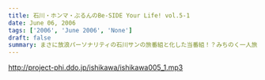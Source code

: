 ```yaml
---
title: 石川・ホンマ・ぶるんのBe-SIDE Your Life! vol.5-1
date: June 06, 2006
tags: ['2006', 'June 2006', 'None']
draft: false
summary: まさに放浪パーソナリティの石川サンの旅番組と化した当番組！？みちのく一人旅どころではない、「グレートジャーニー」の一部始終をお聴き下さい．．．あ、ホンマサン30歳ハッピバースディ．．．NAMAE
---
```


http://project-phi.ddo.jp/ishikawa/ishikawa005_1.mp3
